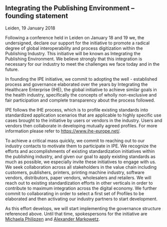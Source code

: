 Integrating the Publishing Environment – founding statement
-----------------------------------------------------------

Leiden, 19 January 2018

Following a conference held in Leiden on January 18 and 19 we, the undersigned, declare our support for the initiative to promote a radical degree of global interoperability and process digitization within the Publishing Industry. This initiative will be known as Integrating the Publishing Environment. We believe strongly that this integration is necessary for our industry to meet the challenges we face today and in the future.

In founding the IPE initiative, we commit to adopting the well - established process and governance elaborated over the years by Integrating the Healthcare Enterprise (IHE), the global initiative to achieve similar goals in the health industry, specifically the concepts of wholly non-exclusive and fair participation and complete transparency about the process followed.

IPE follows the IHE process, which is to profile existing standards into standardized application scenarios that are applicable to highly specific use cases brought to the initiative by users or vendors in the industry. Users and vendors then collaborate in developing mutually agreed profiles. For more information please refer to https://www.ihe-europe.net/.

To achieve a critical mass quickly, we commit to reaching out to our industry contacts to motivate them to participate in IPE. We recognize the efforts and accomplishments of existing standardization initiatives within the publishing industry, and given our goal to apply existing standards as much as possible, we especially invite these initiatives to engage with us. We seek collaboration across all stakeholders in the value chain including customers, publishers, printers, printing machine industry, software vendors, distributors, paper vendors, wholesalers and retailers. We will reach out to existing standardization efforts in other verticals in order to contribute to maximum integration across the digital economy. We further commit to collaborating in order to select a first set of Profiles to be elaborated and then activating our industry partners to start development.

As this effort develops, we will start implementing the governance structure referenced above. Until that time, spokespersons for the initiative are [Michaela Philipzen](michaela.philipzen@ullstein-buchverlage.de) and [Alexander Markowetz](alexander@markowetz.de).


